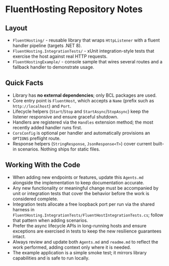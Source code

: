 # FluentHosting Repository Notes

## Layout
- `FluentHosting/` - reusable library that wraps `HttpListener` with a fluent handler pipeline (targets .NET 8).
- `FluentHosting.IntegrationTests/` - xUnit integration-style tests that exercise the host against real HTTP requests.
- `FluentHostingExample/` - console sample that wires several routes and a fallback handler to demonstrate usage.

## Quick Facts
- Library has **no external dependencies**; only BCL packages are used.
- Core entry point is `FluentHost`, which accepts a `Name` (prefix such as `http://localhost`) and `Port`.
- Lifecycle helpers (`Start`/`Stop` and `StartAsync`/`StopAsync`) keep the listener responsive and ensure graceful shutdown.
- Handlers are registered via the `Handles` extension method; the most recently added handler runs first.
- `CorsConfig` is optional per handler and automatically provisions an `OPTIONS` preflight route.
- Response helpers (`StringResponse`, `JsonResponse<T>`) cover current built-in scenarios. Nothing ships for static files.

## Working With the Code
- When adding new endpoints or features, update this `Agents.md` alongside the implementation to keep documentation accurate.
- Any new functionality or meaningful change must be accompanied by unit or integration tests that cover the behavior before the work is considered complete.
- Integration tests allocate a free loopback port per run via the shared harness in `FluentHosting.IntegrationTests/FluentHostIntegrationTests.cs`; follow that pattern when adding scenarios.
- Prefer the async lifecycle APIs in long-running hosts and ensure exceptions are exercised in tests to keep the new resilience guarantees intact.
- Always review and update both `Agents.md` and `readme.md` to reflect the work performed, adding context only where it is needed.
- The example application is a simple smoke test; it mirrors library capabilities and is safe to run locally.
